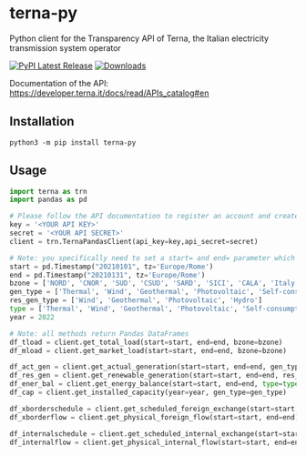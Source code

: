 # terna-py
Python client for the Transparency API of Terna, the Italian electricity transmission system operator

[![PyPI Latest Release](https://img.shields.io/pypi/v/terna-py.svg)](https://pypi.org/project/terna-py/)
[![Downloads](https://static.pepy.tech/badge/terna-py)](https://pypi.org/project/terna-py/)

Documentation of the API: https://developer.terna.it/docs/read/APIs_catalog#en

## Installation
`python3 -m pip install terna-py`

## Usage
```python
import terna as trn
import pandas as pd

# Please follow the API documentation to register an account and create credentials
key = '<YOUR API KEY>'
secret = '<YOUR API SECRET>'
client = trn.TernaPandasClient(api_key=key,api_secret=secret)

# Note: you specifically need to set a start= and end= parameter which should be a pandas timestamp with timezone
start = pd.Timestamp("20210101", tz='Europe/Rome')
end = pd.Timestamp("20210131", tz='Europe/Rome')
bzone = ['NORD', 'CNOR', 'SUD', 'CSUD', 'SARD', 'SICI', 'CALA', 'Italy']
gen_type = ['Thermal', 'Wind', 'Geothermal', 'Photovoltaic', 'Self-consumption', 'Hydro']
res_gen_type = ['Wind', 'Geothermal', 'Photovoltaic', 'Hydro']
type = ['Thermal', 'Wind', 'Geothermal', 'Photovoltaic', 'Self-consumption', 'Hydro', 'Pumping-consumption', 'Net Foreign Exchange']
year = 2022

# Note: all methods return Pandas DataFrames
df_tload = client.get_total_load(start=start, end=end, bzone=bzone)
df_mload = client.get_market_load(start=start, end=end, bzone=bzone)

df_act_gen = client.get_actual_generation(start=start, end=end, gen_type=gen_type)
df_res_gen = client.get_renewable_generation(start=start, end=end, res_gen_type=res_gen_type)
df_ener_bal = client.get_energy_balance(start=start, end=end, type=type)
df_cap = client.get_installed_capacity(year=year, gen_type=gen_type)

df_xborderschedule = client.get_scheduled_foreign_exchange(start=start, end=end)
df_xborderflow = client.get_physical_foreign_flow(start=start, end=end)

df_internalschedule = client.get_scheduled_internal_exchange(start=start, end=end)
df_internalflow = client.get_physical_internal_flow(start=start, end=end)
```

